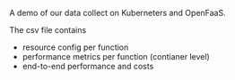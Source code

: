 A demo of our data collect on Kuberneters and OpenFaaS.

The csv file contains
- resource config per function
- performance metrics per function (contianer level)
- end-to-end performance and costs 
